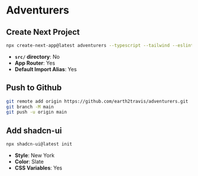 # Adventurers

## Create Next Project

```bash
npx create-next-app@latest adventurers --typescript --tailwind --eslint
```

- **`src/` directory**: No
- **App Router**: Yes
- **Default Import Alias**: Yes

## Push to Github

```bash
git remote add origin https://github.com/earth2travis/adventurers.git
git branch -M main
git push -u origin main
```

## Add shadcn-ui

```bash
npx shadcn-ui@latest init
```

- **Style**: New York
- **Color**: Slate
- **CSS Variables**: Yes
